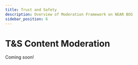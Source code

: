 ```yaml
---
title: Trust and Safety
description: Overview of Moderation Framework on NEAR BOS
sidebar_position: 6
---
```


# T&S Content Moderation

Coming soon!